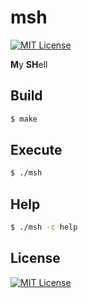 # msh
[![MIT License](https://img.shields.io/badge/license-MIT-blue.svg?style=flat)](./LICENSE)

**M**y **SH**ell

## Build
```bash
$ make
```

## Execute
```bash
$ ./msh
```

## Help
```bash
$ ./msh -c help
```

## License
[![MIT License](https://img.shields.io/badge/license-MIT-blue.svg?style=flat)](./LICENSE)
